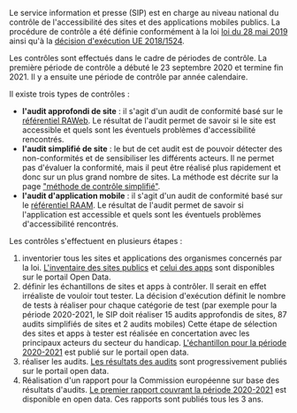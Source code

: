 Le service information et presse (SIP) est en charge au niveau national du contrôle de l'accessibilité des sites et des applications mobiles publics. La procédure de contrôle a été définie conformément à la loi [loi du 28 mai 2019](http://legilux.public.lu/eli/etat/leg/loi/2019/05/28/a373/jo) ainsi qu'à la [décision d'exécution UE 2018/1524](https://eur-lex.europa.eu/legal-content/FR/TXT/?uri=CELEX%3A32018D1524). 

Les contrôles sont effectués dans le cadre de périodes de contrôle. La première période de contrôle a débuté le 23 septembre 2020 et termine fin 2021. Il y a ensuite une période de contrôle par année calendaire.

Il existe trois types de contrôles : 

- **l'audit approfondi de site** : il s'agit d'un audit de conformité basé sur le [référentiel RAWeb](../raweb1/index.html). Le résultat de l'audit permet de savoir si le site est accessible et quels sont les éventuels problèmes d'accessibilité rencontrés.
- **l'audit simplifié de site** : le but de cet audit est de pouvoir détecter  des non-conformités et de sensibiliser les différents acteurs. Il ne permet pas d'évaluer la conformité, mais il peut être réalisé plus rapidement et donc sur un plus grand nombre de sites. La méthode est décrite sur la page ["méthode de contrôle simplifié"](./controle-simplifie.html).
- **l'audit d'application mobile** : il s'agit d'un audit de conformité basé sur le [référentiel RAAM](../raam1/index.html). Le résultat de l'audit permet de savoir si l'application est accessible et quels sont les éventuels problèmes d'accessibilité rencontrés.

Les contrôles s'effectuent en plusieurs étapes :

1. inventorier tous les sites et applications des organismes concernés par la loi. [L'inventaire des sites publics](https://data.public.lu/fr/datasets/inventaire-des-sites-publics/) et [celui des apps](https://data.public.lu/fr/datasets/inventaire-des-applications-mobiles-publiques/) sont disponibles sur le portail Open Data.
2. définir les échantillons de sites et apps à contrôler. Il serait en effet irréaliste de vouloir tout tester. La décision d'exécution définit le nombre de tests à réaliser pour chaque catégorie de test (par exemple pour la période 2020-2021, le SIP doit réaliser 15 audits approfondis de sites, 87 audits simplifiés de sites et 2 audits mobiles) Cette étape de sélection des sites et apps à tester est réalisée en concertation avec les principaux acteurs du secteur du handicap. [L'échantillon pour la période 2020-2021](https://data.public.lu/fr/datasets/echantillon-pour-le-controle-de-laccessibilite-numerique-2020-2021/) est publié sur le portail open data.
3. réaliser les audits. [Les résultats des audits](https://data.public.lu/fr/datasets/audits-complets-de-laccessibilite-numerique/) sont progressivement publiés sur le portail open data.
4. Réalisation d'un rapport pour la Commission européenne sur base des résultats d'audits. [Le premier rapport couvrant la période 2020-2021](https://data.public.lu/fr/datasets/digital-accessibility-monitoring-report-2020-2021/) est disponible en open data. Ces rapports sont publiés tous les 3 ans.

